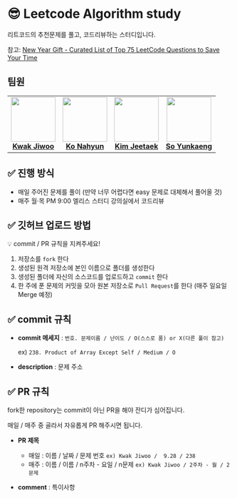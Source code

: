 # 😎 Leetcode Algorithm study
리트코드의 추천문제를 풀고, 코드리뷰하는 스터디입니다.  
  
참고: [New Year Gift - Curated List of Top 75 LeetCode Questions to Save Your Time](https://www.teamblind.com/post/New-Year-Gift---Curated-List-of-Top-75-LeetCode-Questions-to-Save-Your-Time-OaM1orEU)

## 팀원
<table>
  <tr>
   <td align="center"><a href="https://github.com/jiwoo84"><img src="https://avatars.githubusercontent.com/u/86906350?v=4" width="100px;" alt=""/><br /><b>Kwak Jiwoo</b></a></td>
   <td align="center"><a href="https://github.com/nahyyun"><img src="https://avatars.githubusercontent.com/u/86196026?v=4" width="100px;" alt=""/><br /><b>Ko Nahyun</b></a></td>
   <td align="center"><a href="https://github.com/Salmambo"><img src="https://avatars.githubusercontent.com/u/102281327?v=4" width="100px;" alt=""/><br /><b>Kim Jeetaek</b></a></td>
   <td align="center"><a href="https://github.com/yunkaeng"><img src="https://avatars.githubusercontent.com/u/113582099?v=4" width="100px;" alt=""/><br /><b>So Yunkaeng</b></a></td>
   </tr>
 </table>

## ✅ 진행 방식

- 매일 주어진 문제를 풀이 (만약 너무 어렵다면 easy 문제로 대체해서 풀어올 것)
- 매주 월·목 PM 9:00 엘리스 스터디 강의실에서 코드리뷰

## ✅ 깃허브 업로드 방법

<aside>
💡 commit / PR 규칙을 지켜주세요!
</aside>

1. 저장소를 `fork` 한다
2. 생성된 원격 저장소에 본인 이름으로 폴더를 생성한다
3. 생성된 폴더에 자신의 소스코드를 업로드하고 `commit` 한다
4. 한 주에 푼 문제의 커밋을 모아 원본 저장소로 `Pull Request`를 한다 (매주 일요일 Merge 예정)

## ✅ commit 규칙

- **commit 메세지** : `번호. 문제이름 / 난이도 / O(스스로 품) or X(다른 풀이 참고)`
    
    ex) `238. Product of Array Except Self / Medium / O`
    
- **description** : 문제 주소

## ✅ PR 규칙

fork한 repository는 commit이 아닌 PR을 해야 잔디가 심어집니다.

매일 / 매주 중 골라서 자유롭게 PR 해주시면 됩니다. 

- **PR 제목**
    - 매일 : 이름 / 날짜 / 문제 번호 `ex) Kwak Jiwoo /  9.28 / 238`
    - 매주 : 이름 / 이름 / n주차 - 요일 / n문제 `ex) Kwak Jiwoo / 2주차 - 월 / 2문제`
    
- **comment** : 특이사항
